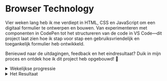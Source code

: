 # Browser Technology

Vier weken lang heb ik me verdiept in HTML, CSS en JavaScript om een digitaal formulier te ontwerpen en bouwen. Van experimenteren met componenten in CodePen tot het structureren van de code in VS Code—dit project laat zien hoe ik stap voor stap een gebruiksvriendelijk en toegankelijk formulier heb ontwikkeld.

Benieuwd naar de uitdagingen, feedback en het eindresultaat? Duik in mijn proces en ontdek hoe ik dit project heb opgebouwd! 🚀


<details>
  <summary>Wekelijkse progressie</summary>
  
  ## Week 1: Project Initiatie

Deze week lag de focus op het bedenken van een concept en het uitvoeren van de eerste experimenten:

Hierin ben ik gaan onderzoeken hoe ik de eerste elementen voor de website kan gaan bouwen. Hiervoor ben ik in mijn VS code een begin gaan maken om het eerste formulier te gaan bouwen. Het logo van de belastingdienst kwam erbij, een font wat op NS-Sans lijkt had ik op het internet gevonden en in het project gestopt. 

<img/>

### Vrijdag Feedback #1
<img src="/doc-images/week-1.png" style="width: 25em; aspect-ratio: 1/1;">
Tijdens het feedback gesprek van vrijdag liet ik mijn werk zien, en kwam ik erachter dat ik niet op de beste manier ben begonnen zowel met de code als met het ontwerp. Want het doel was dat er eigenlijk helemaal niks van de belastingdienst in terug komt, behalve dan de content dat het om erfbelasting gaat.
Voor de rest moest ik daar de stap naar omzetten en dan zou ik vanaf volgende week een beter beeld moeten kunnen krijgen.




## Week 2: Input ontwerpen & Feedback op Toegankelijkheid

Deze week ben ik verder gegaan met de feedback die ik de vrijdag ervoor had gekregen. Ik heb ervoor gekozen om te kijken naar welke elementen en elemenenten secties er als patronen voorbij komen in het formulier van de belastingdienst. Hierna had ik besloten om VS code heel even achter me te laten en de verschillende delen op CodePen te gaan testen.


#### CodePen form elements bouwen
<a href="https://codepen.io/Christian199815/pen/KwKmWap">
<img src="/doc-images/form-elements.png" style="width: 25em; aspect-ratio: 1/1;">
</a>
Op CodePen heb ik de verschillende input types die ik had gezien, in het klein gebouwd. Ook ben ik een aantal verschillende componenten uit de NS style guide gaan bouwen (inclusief transities).

#### Van CodePen terug naar VS Code
Toen ik weer een beetje zeker was van de verschillende componenten die ik had gebouwd, had ik de stap terug naar VS Code weer gemaakt.
Hieronder een aantal code structuren die ik verwerkt heb.

<img src="/doc-images/home-hamburger-rotate.png" style="width: 15em; aspect-ratio: 1/1;"><img src="/doc-images/home-menuStyling.png" style="width: 15em; aspect-ratio: 1/1;"><img src="/doc-images/main-breakpoints.png" style="width: 15em; aspect-ratio: 1/1;"><img src="/doc-images/main-fontface.png" style="width: 15em; aspect-ratio: 1/1;"><img src="/doc-images/main-root.png" style="width: 15em; aspect-ratio: 1/1;">



### Vrijdag Feedback #2
<img src="/doc-images/week-2.png" style="width: 25em; aspect-ratio: 1/1;">


## Week 3: CodePen zo slecht nog niet

Mijn plan van vorige week om mijn gemaakte werk van codepen over te zetten naar mijn vs code, was een goed plan maar daar lag eigenlijk niet mijn doel. Mijn doel was deze week eigenlijk om de pure html structuur neer te zetten, dus daar was vscode wel de beste plek voor. Opzoek door het document van de erfbelasting kwam ik vele patterns tegen waar input velden gebruikt werden, en daar maakte ik een selectie van.
### De onderwerpen waar ik voor gekozen heb:
<ul>
  <li><a href="https://codepen.io/Christian199815/pen/pvoWXvR">Informatie overledene</a></li>
  <li><a href="https://codepen.io/Christian199815/pen/GgROJvY">Adres in het buitenland</li>
  <li><a href="https://codepen.io/Christian199815/pen/vEYWOrz">Verkrijgers</a></li>
  <li><a href="https://codepen.io/Christian199815/pen/NPWwgJj">IBAN rekening</a></li>
</ul>

De onderwerpen hierboven zijn gelinkt aan de verschillende codepen's die ik heb gemaakt voor de verschillende fieldsets. Dit is een manier van coderen die ik heb ontwikkeld om op een voor mij overzichtelijkere en rustigere manier te kunnen coderen.


## Week 4: Toch weer naar VS code & de laatste loodjes
In de laatste week ben ik met de laatste merge begonnen. Ik zorgde ervoor dat ik alle functionaliteiten die ik in mijn Codepen's had gebouwd over zetten naar mijn VS code project. Ik heb de html in elkaar geduwd, de Css samengevoegd en selectoren die dubbel stonden weggehaald. Net als de styling die ik in main.css had staan ook aangepast. De Javascript heb ik samengevoegd om de enhancement door te kunnen voeren.


### Terugblik van Browser Technology
Als ik zo terug kijk naar het vak heb ik een hoop nieuwe dingen geleerd op het gebied van wat er allemaal mogelijk is met Html en Css. Ik heb veel feedback kunnen krijgen op mijn werk door de gesprekjes met Vasilis en Krijn. Ik heb veel nieuwe dingen geleerd als we het hebben over toegankelijkheid.<br>
Maar wat ook meespeelt is dat ik een aantal keer tijdens deze weken met mn haren in het hoofd heb gezeten omdat ik de structuur van de opdracht niet helemaal goed begreep. Dit is wel verbetert in de loop van het proces, maar heeft er ook voor gezorgd dat ik in de laatste weken echt de meeste stappen heb gezet naar mijn einddoel. <br>
Wat mij ondduidelijk was en wat me eigenlijk wel heeft tegengewerkt is het aantal patronen wat ik in mijn eindopdracht heb moeten verwerken. Ik heb uiteindelijk 4 patronen ingebouwd, maar vermoed dat de keuze om deze 4 te doen wel er toe heeft geleid dat er een aantal functies nu niet werken wat ik erg jammer vindt. <br> <br>
Een leerdoel wat ik dan ook zal meenemen naar mijn volgende projecten binnen deze minor is dat ik vanaf het begin een hoop minder hooi op mijn vork zal gaan nemen. Ik start klein, werk dit uit. Daarna zal ik pas gaan uitbreiden, eerst zorgen voor een goede basis.


</details>

<details>
  <summary>Het Resultaat</summary>

  ## NS Erfbelasting 2023
  Na vier weeken zwoegen heb ik deze websitie gemaakt waar in ik delen van het erfbelasting fysieke formulier heb omgezet. 
  Dit digitale formulier is gemaakt om te werken zonder javascript, maar met javascript zijn er een aantal enhancements om het     gemakkelijker te maken voor de gebruiker. 

  <b>Wanneer de tekst bold is zal dit te maken hebben dat dit er zo uit ziet MET Javascript</b><br>
  <i>Wanneer de tekst italic is zal dit te maken hebben dat dit er zo uit ziet ZONDER Javascript</i>


  ## Opbouw met Javascript
  <img src="doc-images/Erf Belasting intro.png" alt=""><br>
  Deze intro tekst is voor de gebruiker om te lezen waar het formulier over gaat. Wat er van de gebruiker wordt verwacht, maar ook wat de gebruiker kan verwachten. Deze tekst en titel zijn in principe ook wat de gebruiker zou lezen als Javascript niet werkt. Maar de progressiebalk onderaan is niet wat zichtbaar zou zijn, dit is een enhancement waarvoor ik heb gekozen om deze alleen met javascript te doen.
  <img src="doc-images/overledene.png" alt=""><br>
  Wanneer de gebruiker van start gaat met het invullen van het formulier is deze fieldset het eerste deel wat hij/zij/hen zal gaan invullen. Hier gaat het over de informatie over de persoon die is overleden. Hiervoor moet de gebruiker de voorletters invullen van de overledene. (<b>Middels Javascript zal een functie in werking gaan die een punt zet achter de letters die de gebruiker typt, mocht de gebruiker zelf een punt willen typen wordt dit niet mogelijk gemaakt.</b> || <i>Zonder het gebruik van Javascript kan de gebruiker alle letters achter elkaar invullen, hiervoor zou de server er zelf punten achter zetten</i>)
<br><br>
Hierna kan de gebruiker de achternaam invullen, waar ook de mogelijkheid is om een tussenvoegsel in te vullen.<br>
Vervolgens wordt er gevraagd om het BSN nummer van de overledene. (<b>Met Javascript wordt er een berekening uitgevoerd op het bsn nummer met een wiskundige formule om te kijken of het bsn nummer wel een geldig nummer is</b> || <i>Zonder javascript wordt er alleen gekeken naar de lengte van het bsn nummer</i>)<br>
Als laatste input veld in deze fieldset wordt gevraagd om de datum in te vullen voor de overledene. Dit veld is puur met html, en gebruikt de date type waardoor er een icoontje bij komt in het veld wat er voor zorgt dat de gebruiker ook het ingebouwde datum picker tooltje kan gebruiken. <br><br>
  <img src="doc-images/adres-buitenland.png" alt=""><br>
  Het volgende onderdeel in het formulier is dat de gebruiker het adres in het buitenland moet gaan invullen. Hier heb ik ervoor gekozen om het gewenste land als eerste te laten invullen. dit is een datalist waar de gebruik kan gaan typen en uiteindlijk het land selecteren wat overeenkomt met wat hij/zij/hen getypt heeft. De velden hierna zijn standaard velden: straat, huisnummer, postcode en stad. <b>Wat ik nog speciaal doe met Javscript is dat ik op basis van bepaalde landen de pattern voor de postcode aanpas waardoor de gebruiker weet welke structuur nodig is voor het invullen van het formulier. In het adres overzicht haal ik alle informatie op uit de velden hiervoor zodat de gebruiker kan checken of deze data klopt.</b><br>
  Hierna wordt gevraagd om een telefoonnummer in te vullen. <b>Middels een functie in Javascript zorg ik ervoor dat er een "+"icoontje wordt geplaatst in het input veld als de gebruiker begint met typen.</b><br>
Het laatste veld is een email input veld <b>Met javascript check ik naar een @ en een . om te kijken of dit wel de structuur is van een email formulier.</b>
  <br><img src="doc-images/verkrijgers.png" alt=""><br>
  De derde fieldset is dat de gebruiker verkrijgers moet gaan toevoegen. In een verkrijger veld staan dezelfde velden als in de eerste fieldset, Burgerservicenummer, Voorletters, tussenvoegsels en een achternaam. Er zijn ook twee blokken bijgekomen met hier in een Ja/Nee vraag, dit werkt middels radio buttons. De gebruiker dan dus maar 1 keuze geven. <br><i>Zonder javascript staan er altijd 4 verkrijger fieldsets klaar.</i> || <b>Met Javascript staat er altijd maar 1 verkrijger, en komt er een knop waarmee de gebruiker extra verkrijger velden kan toevoegen. Deze velden kunnen ook weer verwijderd worden met een andere knop (de velden worden doormiddel van het clonen van de html toegevoegd)</b><br>
<img src="doc-images/2e-verkrijger.png" alt=""><br>
  <br><img src="doc-images/Valuta.png" alt=""><br>
  De laatste fieldset waar de gebruik data moet invullen is dat waar gevraagd wordt naar een IBAN en het bedrag wat er op deze rekening staat. De gebruiker wordt gevraagd om het IBAN in te vullen <b>Javascript zorgt ervoor dat er ruimte komt tussen de verschillende onderdelen van het iban.</b>
  <br><img src="doc-images/overview2.png" alt=""><br>
  Het laatste scherm in het formulier is een overzicht waar de gebruiker alle data nog eens kan bewonderen, mochten er fouten zijn. Dan kan de gebruiker op de link klikken dat zich onder het veld bevindt waar nog fouten in zitten. Vervolgens wordt de gebruiker weer terug gestuurd naar dit veld.
  <br><img src="doc-images/progress-small screen.png" alt=""><br>
  Wanneer de gebruiker het formulier op een scherm smaller als 400px zal gaan invullen zal de progress bar veranderd van de verschillende paden naast elkaar, naar dat de paden onder elkaar zichtbaar zullen worden. Dit is natuurlijk alleen bij Javascript zo, gezien de progress bar anders niet zichtbaar hoort te zijn.



  ## Geen Javascript
  <img src="doc-images/no-js below.png" alt=""> <br>
  Wanneer de gebruiker de javascript uitzet, worden alle fieldset onder elkaar gezet. Technisch gezien staan de fieldset altijd onder elkaar, maar wanneer er javascript is zullen de fielsets verstopt worden. 

  <img src="doc-images/overview1.png" alt=""><br>
  Deze overview fieldset wordt laten zien als er geen javascript aan staat, wat een basis veld is om voor de gebruiker te kunnen kiezen uit laat ik ik nog eens door al mijn velden gaan om te kijken of het klopt, of om het formulier te versturen.


  ## Local storage
  <br> <img src="doc-images/localstorage.png" alt=""><br>
  In de afbeelding hierboven is te zien hoe de data van de gebruiker wordt opgeslagen. Het object "NsFormData" krijgt alle data als geheel object in zich te hebben en met sub objecten wordt er gezorgd dat de data toch wordt gecategoriseerd. Als we bijvoorbeeld kijken naar data uit adres in het buitenland wordt het land wat ingevoerd is, zowel als volledig land opgeslagen als de landcode die de belastingdienst gebruikt.
Een ander belangrijk deel wat opgeslagen wordt zijn de verkrijgers, als er een verkrijger veld wordt toegevoegd wordt er automatisch een verkrijger object aangemaakt.

  ## Ontbrekende Onderdelen
  <img src="doc-images/overview1.png" alt=""><br>
  <img src="doc-images/overview2.png" alt=""><br>
  Deze overview fieldsets worden niet goed laten zien en dit vind ik jammer want het idee was zo mooi. overview 1 voor standaard gebruik, maar overview 2 gaf de gebruiker de kans om alle data in te zien die ingevuld is. met linkjes terug naar de fieldsets om dit aan te kunnen passen.
  
  <img src="doc-images/Valuta.png" alt=""><br>
  De iban validation heb ik eruit gehaald omdat toen ik aan het testen was kreeg ik foutmeldingen dat de IBAN's die ik zelf bezit niet geldig waren. Dus ik zou nog opzoek willen gaan naar een betere berekening/validatie om dit wel te kunnen toepassen.
Daarnaast had ik (zoals in de codepen van deze fieldset) een manier gemaakt om het valuta icoontje aante passen naar aanleiding van de eerste letters van de IBAN, dit heb ik in het eindresultaat eruit gehaald gezien ik hier een aantal problemen mee had. Dit zou ik ook nog willen onderzoeken en aanpassen, want het is wel een leuke feature voor de gebruiker. <br><br>

De submit functie voor het formulier werkt ook niet naar behoren dus dat zou ik ook nog graag willen aanpassen met meer tijd.


  ### Wat ik niet heb ingebouwd maar wel wilde!
  Ik had graag nog een aantal functies en onderdelen willen toevoegen om dit document nog gebruiksvriendelijker te maken.

  #### Focus na verkrijger toevoegen
  Wanneer de gebruiker een verkrijger veld wilt toevoegen komt dit veld erbij, echter gaat de focus state niet mee naar dit nieuwe veld. Ik zou dit met javascript willen toevoegen zodat de mensen die met screenreaders werken begrijpen dat er een nieuwe verkrijger ingevuld kan worden.

  #### Helper icon
  Ik zou graag een icon boven onduidelijke input velden willen plaatsen waar de gebruiker op kan drukken/hoveren. Hierna opent zich rond deze locatie een tekst veld, waar de gebruiker meer informatie krijgt.

  #### Dubbel check
  Ik zou voor de gebruikere een pop up (pop-over) maken warin gevraagd wordt of de gebruiker zeker weet om het formulier te versturen.

  #### Datum input alleen data van nu en in het verleden
De datum picker input velden zou ik ervoor willen zorgen dat zij alleen een datum in het verleden en vandaag zichtbaar maken. Zodat gebruikers niet per ongeluk een datum in de toekomst aan kunnen klikken.

</details>

